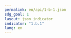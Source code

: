 ```yaml
---
permalink: en/api/1-b-1.json
sdg_goal: 1
layout: json_indicator
indicator: "1.b.1"
lang: en
---
```

